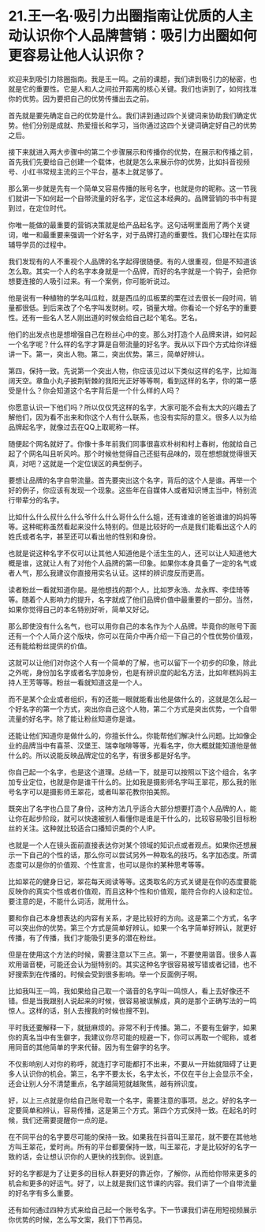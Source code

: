 # 21.王一名·吸引力出圈指南让优质的人主动认识你个人品牌营销：吸引力出圈如何更容易让他人认识你？

欢迎来到吸引力除圈指南。我是王一鸣。之前的课题，我们讲到吸引力的秘密，也就是它的重要性。它是人和人之间拉开距离的核心关键。我们也讲到了，如何找准你的优势。因为要把自己的优势传播出去之前。

首先就是要先确定自己的优势是什么。我们讲到通过四个关键词来协助我们确定优势。他们分别是成就、热爱擅长和学习，当你通过这四个关键词确定好自己的优势之后。

接下来就进入两大步骤中的第二个步骤展示和传播你的优势，在展示和传播之前，首先我们先要给自己创建一个载体，也就是怎么来展示你的优势，比如抖音视频号、小红书常规主流的三个平台，基本上就足够了。

那么第一步就是先有一个简单又容易传播的账号名字，也就是你的昵称。这一节我们就讲一下如何起一个自带流量的好名字，定位这本经典的。品牌营销的书中有提到过，在定位时代。

你唯一能做的最重要的营销决策就是给产品起名字。这句话啊里面用了两个关键词，唯一和最重要来强调一个好名字，对于品牌打造的重要性。我们心理社在实际辅导学员的过程中。

我们发现有的人不重视个人品牌的名字起得很随便。有的人很重视，但是不知道该怎么取。其实一个人的名字本身就是一个品牌，而好的名字就是一个钩子，会把你想要连接的人吸引过来。有一个案例，你可能听说过。

他是说有一种植物的学名叫瓜粒，就是西瓜的瓜板栗的栗在过去很长一段时间，销量都很低。到后来改了个名字叫发财树。哎，销量大增。你看论一个好名字的重要性。还有一些名人艺人刚出道的时候会给自己起个笔名。艺名。

他们的出发点也是想增强自己在粉丝心中的变。那么对打造个人品牌来讲，如何起一个名字呢？什么样的名字才算是自带流量的好名字。我从以下四个方式给你详细讲一下。第一，突出人物。第二，突出优势。第三，简单好辨认。

第四，保持一致。先说第一个突出人物，你应该见过以下类似这样的名字，比如海阔天空。章鱼小丸子披荆斩棘的我阳光正好等等啊，看到这样的名字，你的第一感受是什么？你会知道这个名字背后是一个什么样的人吗？

你愿意认识一下他们吗？所以仅仅凭这样的名字，大家可能不会有太大的兴趣去了解他们，因为看不出来和你这个人有什么联系，也没有实际的意义。很多人以为给品牌起名字，就像过去在QQ上取昵称一样。

随便起个网名就好了。你像十多年前我们同事很喜欢朴树和村上春树，他就给自己起了个网名叫且听风吟。那个时候他觉得自己还挺有品味的，现在想想就觉得很天真，对吧？这就是一个定位误区的典型例子。

要想让品牌的名字自带流量。首先要突出这个名字，背后的这个人是谁。再举一个好的例子，你应该有发现一个现象。这些年在自媒体人或者知识博主当中，特别流行带辈分的名字。

比如什么什么叔什么什么爷什么什么哥什么什么姐，还有谁谁的爸爸谁谁的妈妈等等。这种昵称虽然看起来没什么特别的。但是比较好的一点是我们能看出这个人的姓氏或者名字，甚至还可以看出他的性别和身份。

也就是说这种名字不仅可以让其他人知道他是个活生生的人，还可以让人知道他大概是谁，这就让人有了对他个人品牌的第一印象。如果你本身具备了一定的名气或者人气，那么我建议你直接用实名认证。这样的辨识度反而更高。

读者粉丝一看就知道你是。是他想找的那个人，比如罗永浩、龙永辉、李佳琦等等。随着个人影响力的提升，名字就成了他们品牌价值中最重要的一部分。当然，如果你觉得自己的本名特别好听，简单又好记。

那么即使没有什么名气，也可以用你自己的本名作为个人品牌。毕竟你的账号下面还有一个个人简介这个版块，你可以在简介中再介绍一下自己的个性优势价值观，还有能给粉丝提供的价值。

这就可以让他们对你这个人有一个简单的了解，也可以留下一个初步的印象，除此之外呢，身份加名字或者名字加身份，也是有辨识度的起名方法，比如年糕妈妈主持人王芳等等。粉丝一看就知道这是一个人。

而不是某个企业或者组织，有的还能一眼就能看出他是做什么的，这就是怎么起一个好名字的第一个方式，突出你自己这个人物，第二个方式是突出优势，一个自带流量的好名字。除了能让粉丝知道你是谁。

还能让他们知道你是做什么的，你擅长什么。你能帮他们解决什么问题。比如像企业的品牌当中有喜茶、汉堡王、瑞幸咖啡等等，光看名字，你大概就能知道他是做什么的。所以说能反映品牌定位的名字，有很多都是好名字。

你自己起一个名字，也是这个道理。总结一下，就是可以按照以下这个组合，名字加专业定位，也就是你是谁干什么的。比如我是摄影师名字叫王翠花，那么我的账号名字可以是摄影师王翠花，或者叫翠花教你拍美照。

既突出了名字也凸显了身份，这种方法几乎适合大部分想要打造个人品牌的人，能让你在起步阶段，就可以快速被别人看懂你是谁是干什么的，比较容易吸引目标粉丝的关注。这种就比较适合口播知识类的个人IP。

也就是一个人在镜头面前直接表达你对某个领域的知识点或者观点。如果你还想展示一下自己的个性的话，那么你可以尝试另外一种取名的技巧。名字加态度。所谓态度可以是你的价值观、个性宣言，也可以是你的某种思考等等。

比如翠花的健身日记，翠花每天阅读等等。这类取名的方式关键是在你的态度要能反映你的真实个性或者价值观，而且这种个性和价值观，能符合你的人设和定位。要注意的是，不能什么词活，就用什么。

要和你自己本身想表达的内容有关系，才是比较好的方向。这是第二个方式，名字可以突出你的优势。第三个方式是简单好辨认。如果一个名字简单好辨认，就更好传播，有了传播，我们才能吸引更多的潜在粉丝。

但是在使用这个方法的时候，需要注意以下三点。第一，不要使用谐音。很多人喜欢用谐音梗，可能还会认为挺特别的。其实这种名字很容易被写错或者记错，也不好搜索到在传播的。时候会受到很多影响。举一个反面例子啊。

比如我叫王一鸣，我如果给自己取一个谐音的名字叫一鸣惊人，看上去好像还不错。但是当我跟别人说起来的时候，很容易被误解成，真的是那个正确写法的一鸣惊人。这样的话，别人去搜我的时候也搜不到。

平时我还要解释一下，就挺麻烦的。非常不利于传播。第二，不要有生僻字，如果你的真名当中有生僻字，我建议你尽可能的规避一下，你可以再取一个昵称，或者用同音的其他简单的字来代替。因为有生僻字的名字。

不仅影响别人对你的称呼，就连打字可能都打不出来，不要从一开始就阻碍了让更多人认识你的机会。第三，名字不要太长，名字太长，不仅在平台上会显示不全，还会让别人分不清楚重点，名字越简短就越聚焦，越有辨识度。

好，以上三点就是你给自己账号取一个名字，需要注意的事项。总之。好的名字一定要简单和辨认，容易传播，这是第三个方式。第四个方式保持一致。在起名的时候，我们还需要提醒你一点的是。

在不同平台的名字要尽可能的保持一致。如果我在抖音叫王翠花，就不要在其他地方叫王翠花，爱时尚。所有的平台都要保持一致，叫王翠花，才是比较好的名字一致的话，会让想认识你的人更快的找到你。说到底。

好的名字都是为了让更多的目标人群更好的靠近你，了解你，从而给你带来更多的机会和更多的好运气。好了，以上就是我们这节课的内容。我们讲了一个自带流量的好名字有多么重要。

还有如何通过四种方式来给自己起一个账号名字。下一节课我们讲在用短视频展示你优势的时候，怎么写文案，我们下节再见。

